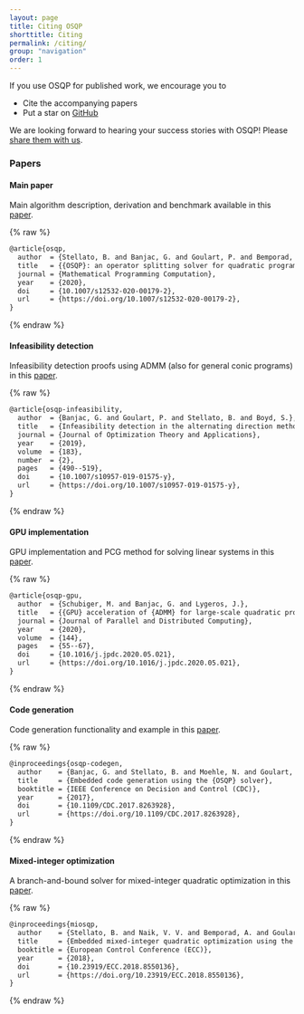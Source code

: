 ```yaml
---
layout: page
title: Citing OSQP
shorttitle: Citing
permalink: /citing/
group: "navigation"
order: 1
---
```


If you use OSQP for published work, we encourage you to

* Cite the accompanying papers
* Put a star on <a class="github-button" href="https://github.com/oxfordcontrol/osqp" data-size="large" data-show-count="true" aria-label="Star oxfordcontrol/osqp on GitHub">GitHub</a>

We are looking forward to hearing your success stories with OSQP! Please [share them with us](mailto:bartolomeo.stellato@gmail.com).


### Papers

#### Main paper
Main algorithm description, derivation and benchmark available in this [paper](https://web.stanford.edu/~boyd/papers/pdf/osqp.pdf).

{% raw %}
```latex
@article{osqp,
  author  = {Stellato, B. and Banjac, G. and Goulart, P. and Bemporad, A. and Boyd, S.},
  title   = {{OSQP}: an operator splitting solver for quadratic programs},
  journal = {Mathematical Programming Computation},
  year    = {2020},
  doi     = {10.1007/s12532-020-00179-2},
  url     = {https://doi.org/10.1007/s12532-020-00179-2},
}
```
{% endraw %}

#### Infeasibility detection
Infeasibility detection proofs using ADMM (also for general conic programs) in this [paper](https://stanford.edu/~boyd/papers/pdf/admm_infeas.pdf).

{% raw %}
```latex
@article{osqp-infeasibility,
  author  = {Banjac, G. and Goulart, P. and Stellato, B. and Boyd, S.},
  title   = {Infeasibility detection in the alternating direction method of multipliers for convex optimization},
  journal = {Journal of Optimization Theory and Applications},
  year    = {2019},
  volume  = {183},
  number  = {2},
  pages   = {490--519},
  doi     = {10.1007/s10957-019-01575-y},
  url     = {https://doi.org/10.1007/s10957-019-01575-y},
}
```
{% endraw %}

#### GPU implementation
GPU implementation and PCG method for solving linear systems in this [paper](https://arxiv.org/pdf/1912.04263.pdf).

{% raw %}
```latex
@article{osqp-gpu,
  author  = {Schubiger, M. and Banjac, G. and Lygeros, J.},
  title   = {{GPU} acceleration of {ADMM} for large-scale quadratic programming},
  journal = {Journal of Parallel and Distributed Computing},
  year    = {2020},
  volume  = {144},
  pages   = {55--67},
  doi     = {10.1016/j.jpdc.2020.05.021},
  url     = {https://doi.org/10.1016/j.jpdc.2020.05.021},
}
```
{% endraw %}

#### Code generation
Code generation functionality and example in this [paper](https://stanford.edu/~boyd/papers/pdf/osqp_embedded.pdf).

{% raw %}
```latex
@inproceedings{osqp-codegen,
  author    = {Banjac, G. and Stellato, B. and Moehle, N. and Goulart, P. and Bemporad, A. and Boyd, S.},
  title     = {Embedded code generation using the {OSQP} solver},
  booktitle = {IEEE Conference on Decision and Control (CDC)},
  year      = {2017},
  doi       = {10.1109/CDC.2017.8263928},
  url       = {https://doi.org/10.1109/CDC.2017.8263928},
}
```
{% endraw %}

#### Mixed-integer optimization
A branch-and-bound solver for mixed-integer quadratic optimization in this [paper](https://stellato.io/assets/downloads/publications/2018/miosqp_ecc.pdf).

{% raw %}
```latex
@inproceedings{miosqp,
  author    = {Stellato, B. and Naik, V. V. and Bemporad, A. and Goulart, P. and Boyd, S.},
  title     = {Embedded mixed-integer quadratic optimization using the {OSQP} solver},
  booktitle = {European Control Conference (ECC)},
  year      = {2018},
  doi       = {10.23919/ECC.2018.8550136},
  url       = {https://doi.org/10.23919/ECC.2018.8550136},
}
```
{% endraw %}
